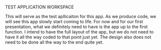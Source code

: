 TEST APPLICATION WORKSPACE

This will serve as the test apllicaiton for this app. As we produce code, we will see this app slowly start coming to life. For now and for our first presentation, what we definitely need to have is the app up to the first function. I intend to have the full layout of the app, but we do not need to have it all the way coded to that point just yet. The design also does not need to be done all the way to the end quite yet. 
